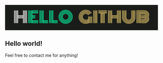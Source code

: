 <picture>
 <img alt="Hello Github" src="https://raw.githubusercontent.com/DorkCubed/DorkCubed/main/hello.gif">
</picture>

## Hello world!

Feel free to contact me for anything!
